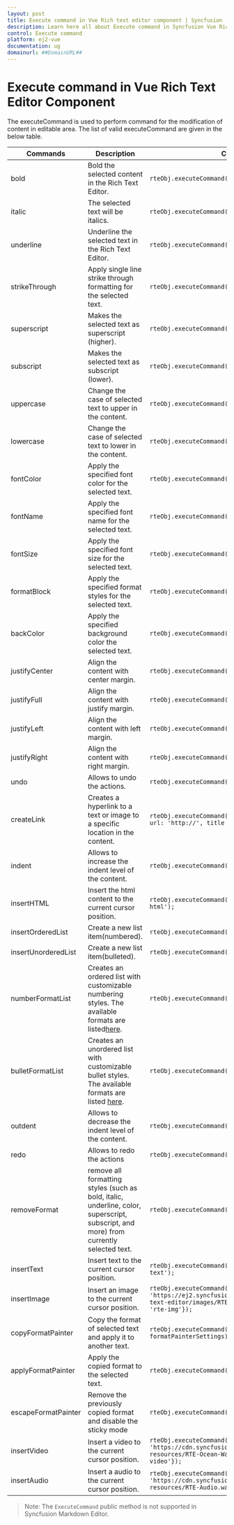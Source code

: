 ```yaml
---
layout: post
title: Execute command in Vue Rich text editor component | Syncfusion
description: Learn here all about Execute command in Syncfusion Vue Rich text editor component of Syncfusion Essential JS 2 and more.
control: Execute command 
platform: ej2-vue
documentation: ug
domainurl: ##DomainURL##
---
```


# Execute command in Vue Rich Text Editor Component

The executeCommand is used to perform command for the modification of content in editable area. The list of valid executeCommand are given in the below table.

| Commands | Description | Code snippets |
|----------------|---------| -----------|
| bold | Bold the selected content in the Rich Text Editor. |`rteObj.executeCommand('bold');`|
| italic | The selected text will be italics. |`rteObj.executeCommand('italic');`|
| underline | Underline the selected text in the Rich Text Editor. |`rteObj.executeCommand('underline');`|
| strikeThrough | Apply single line strike through formatting for the selected text. |`rteObj.executeCommand('strikeThrough');`|
| superscript | Makes the selected text as superscript (higher). |`rteObj.executeCommand('superscript');`|
| subscript | Makes the selected text as subscript (lower). |`rteObj.executeCommand('subscript');`|
| uppercase | Change the case of selected text to upper  in the content. |`rteObj.executeCommand('uppercase');`|
| lowercase | Change the case of selected text to lower in the content. |`rteObj.executeCommand('uppercase');`|
| fontColor | Apply the specified font color for the selected text. |`rteObj.executeCommand('fontColor', 'yellow');`|
| fontName | Apply the specified font name for the selected text. |`rteObj.executeCommand('fontName', 'Arial');`|
| fontSize | Apply the specified font size for the selected text. |`rteObj.executeCommand('fontSize', '10pt');`|
| formatBlock | Apply the specified format styles for the selected text. |`rteObj.executeCommand('formatBlock', 'H1');`|
| backColor | Apply the specified background color the selected text. | `rteObj.executeCommand('backColor', 'red');`|
| justifyCenter | Align the content with center margin. | `rteObj.executeCommand('justifyCenter');`|
| justifyFull | Align the content with justify margin. |`rteObj.executeCommand('justifyFull');`|
| justifyLeft | Align the content with left margin. | `rteObj.executeCommand('justifyLeft');`|
| justifyRight | Align the content with right margin. | `rteObj.executeCommand('justifyLeft');`|
| undo | Allows to undo the actions. | `rteObj.executeCommand('undo');`|
| createLink | Creates a hyperlink to a text or image to a specific location in the content. | `rteObj.executeCommand('createLink',{ text: 'Links', url: 'http://', title : 'Link' });` |
| indent | Allows to increase the indent level of the content. | `rteObj.executeCommand('indent');`|
| insertHTML | Insert the html content to the current cursor position. | `rteObj.executeCommand('insertHTML', 'inserted an html');`|
| insertOrderedList | Create a new list item(numbered). | `rteObj.executeCommand('insertOrderedList');`|
| insertUnorderedList | Create a new list item(bulleted). |`rteObj.executeCommand('insertUnorderedList');`|
| numberFormatList | Creates an ordered list with customizable numbering styles. The available formats are listed[here](https://ej2.syncfusion.com/vue/documentation/rich-text-editor/tools/text-formatting#available-numbering-styles).|`rteObj.executeCommand('numberFormatList', 'decimal');`|
| bulletFormatList | Creates an unordered list with customizable bullet styles. The available formats are listed [here](https://ej2.syncfusion.com/vue/documentation/rich-text-editor/tools/text-formatting#available-bullet-styles). |`rteObj.executeCommand('bulletFormatList', 'disc');`|
| outdent | Allows to decrease the indent level of the content. | `rteObj.executeCommand('outdent');`|
| redo | Allows to redo the actions | `rteObj.executeCommand('redo');`|
| removeFormat | remove all formatting styles (such as bold, italic, underline, color, superscript, subscript, and more) from currently selected text. |`rteObj.executeCommand('removeFormat');`|
| insertText | Insert text to the current cursor position. | `rteObj.executeCommand('insertText', 'inserted a text');` |
| insertImage | Insert an image to the current cursor position. | `rteObj.executeCommand('insertImage', { url: 'https://ej2.syncfusion.com/javascript/demos/src/rich-text-editor/images/RTEImage-Feather.png', cssClass: 'rte-img'});` |
| copyFormatPainter | Copy the format of selected text and apply it to another text. | `rteObj.executeCommand('copyFormatPainter', formatPainterSettings);`|
| applyFormatPainter | Apply the copied format to the selected text. | `rteObj.executeCommand('applyFormatPainter');`|
| escapeFormatPainter | Remove the previously copied format and disable the sticky mode | `rteObj.executeCommand('escapeFormatPainter');`|
| insertVideo | Insert a video to the current cursor position. | `rteObj.executeCommand('insertVideo', { url: 'https://cdn.syncfusion.com/ej2/richtexteditor-resources/RTE-Ocean-Waves.mp4', cssClass: 'e-rte-video'});` |
| insertAudio | Insert a audio to the current cursor position. | `rteObj.executeCommand('insertAudio', { url: 'https://cdn.syncfusion.com/ej2/richtexteditor-resources/RTE-Audio.wav', cssClass: 'e-rte-audio'});` |

> Note: The `ExecuteCommand` public method is not supported in Syncfusion Markdown Editor.
